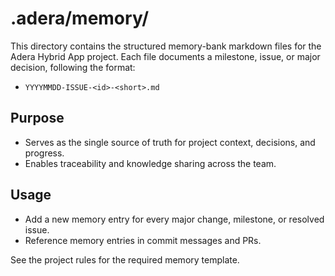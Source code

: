 # .adera/memory/

This directory contains the structured memory-bank markdown files for the Adera Hybrid App project. Each file documents a milestone, issue, or major decision, following the format:

- `YYYYMMDD-ISSUE-<id>-<short>.md`

## Purpose
- Serves as the single source of truth for project context, decisions, and progress.
- Enables traceability and knowledge sharing across the team.

## Usage
- Add a new memory entry for every major change, milestone, or resolved issue.
- Reference memory entries in commit messages and PRs.

See the project rules for the required memory template.

